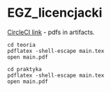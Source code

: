 # EGZ_licencjacki
[CircleCI link](https://circleci.com/gh/mdymek/EGZ_licencjacki)  - pdfs in artifacts.

```
cd teoria
pdflatex -shell-escape main.tex
open main.pdf
```

```
cd praktyka
pdflatex -shell-escape main.tex
open main.pdf
```
